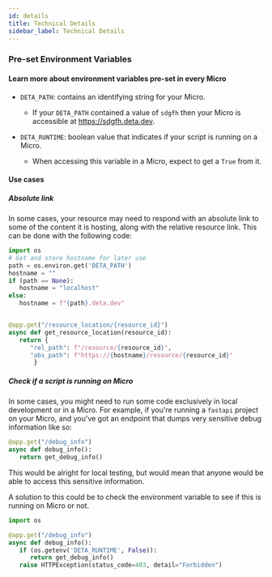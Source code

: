 ```yaml
---
id: details
title: Technical Details
sidebar_label: Technical Details
---
```


### Pre-set Environment Variables
#### Learn more about environment variables pre-set in every Micro

 * `DETA_PATH`: contains an identifying string for your Micro.
   * If your `DETA_PATH` contained a value of `sdgfh` then your Micro is accessible at https://sdgfh.deta.dev.

 * `DETA_RUNTIME`: boolean value that indicates if your script is running on a Micro.
    * When accessing this variable in a Micro, expect to get a `True` from it. 

#### Use cases
##### Absolute link
In some cases, your resource may need to respond with an absolute link to some of the content it is hosting, along with the relative resource link. This can be done with the following code:

```py
import os
# Get and store hostname for later use
path = os.environ.get('DETA_PATH')
hostname = ""
if (path == None):
   hostname = "localhost"
else:
   hostname = f"{path}.deta.dev"


@app.get("/resource_location/{resource_id}")
async def get_resource_location(resource_id):
   return { 
      "rel_path": f"/resource/{resource_id}",
      "abs_path": f"https://{hostname}/resource/{resource_id}"
       }
```

##### Check if a script is running on Micro
In some cases, you might need to run some code exclusively in local development or in a Micro. For example, if you're running a `fastapi` project on your Micro, and you've got an endpoint that dumps very sensitive debug information like so:

```py
@app.get("/debug_info")
async def debug_info():
   return get_debug_info()
```

This would be alright for local testing, but would mean that anyone would be able to access this sensitive information.

A solution to this could be to check the environment variable to see if this is running on Micro or not. 
```py
import os

@app.get("/debug_info")
async def debug_info():
   if (os.getenv('DETA_RUNTIME', False)):
      return get_debug_info()
   raise HTTPException(status_code=403, detail="Forbidden")
```